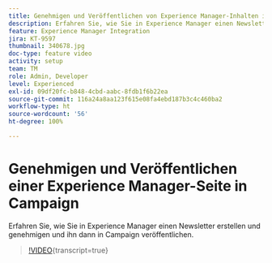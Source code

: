 ```yaml
---
title: Genehmigen und Veröffentlichen von Experience Manager-Inhalten in Campaign
description: Erfahren Sie, wie Sie in Experience Manager einen Newsletter erstellen und genehmigen und ihn dann in Campaign veröffentlichen.
feature: Experience Manager Integration
jira: KT-9597
thumbnail: 340678.jpg
doc-type: feature video
activity: setup
team: TM
role: Admin, Developer
level: Experienced
exl-id: 09df20fc-b848-4cbd-aabc-8fdb1f6b22ea
source-git-commit: 116a24a8aa123f615e08fa4ebd187b3c4c460ba2
workflow-type: ht
source-wordcount: '56'
ht-degree: 100%

---
```


# Genehmigen und Veröffentlichen einer Experience Manager-Seite in Campaign

Erfahren Sie, wie Sie in Experience Manager einen Newsletter erstellen und genehmigen und ihn dann in Campaign veröffentlichen.

>[!VIDEO](https://video.tv.adobe.com/v/340678?quality=12&learn=on){transcript=true}
